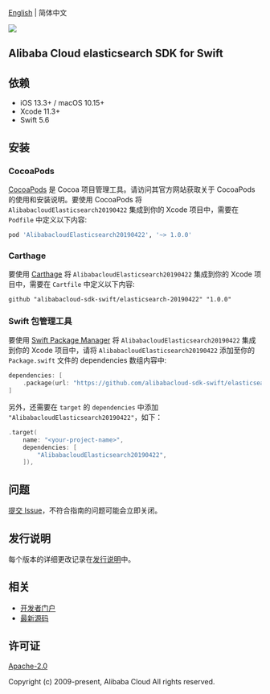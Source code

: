 [English](README.md) | 简体中文

![](https://aliyunsdk-pages.alicdn.com/icons/AlibabaCloud.svg)

## Alibaba Cloud elasticsearch SDK for Swift

## 依赖

- iOS 13.3+ / macOS 10.15+
- Xcode 11.3+
- Swift 5.6

## 安装

### CocoaPods

[CocoaPods](https://cocoapods.org) 是 Cocoa 项目管理工具。请访问其官方网站获取关于 CocoaPods 的使用和安装说明。要使用 CocoaPods 将 `AlibabacloudElasticsearch20190422` 集成到你的 Xcode 项目中，需要在 `Podfile` 中定义以下内容:

```ruby
pod 'AlibabacloudElasticsearch20190422', '~> 1.0.0'
```

### Carthage

要使用 [Carthage](https://github.com/Carthage/Carthage) 将 `AlibabacloudElasticsearch20190422` 集成到你的 Xcode 项目中，需要在 `Cartfile` 中定义以下内容:

```ogdl
github "alibabacloud-sdk-swift/elasticsearch-20190422" "1.0.0"
```

### Swift 包管理工具

要使用 [Swift Package Manager](https://swift.org/package-manager/) 将 `AlibabacloudElasticsearch20190422` 集成到你的 Xcode 项目中，请将 `AlibabacloudElasticsearch20190422` 添加至你的 `Package.swift` 文件的 dependencies 数组内容中:

```swift
dependencies: [
    .package(url: "https://github.com/alibabacloud-sdk-swift/elasticsearch-20190422.git", from: "1.0.0")
]
```

另外，还需要在 `target` 的 `dependencies` 中添加 `"AlibabacloudElasticsearch20190422"`，如下：

```swift
.target(
    name: "<your-project-name>",
    dependencies: [
        "AlibabacloudElasticsearch20190422",
    ]),
```

## 问题

[提交 Issue](https://github.com/alibabacloud-sdk-swift/elasticsearch-20190422/issues/new)，不符合指南的问题可能会立即关闭。

## 发行说明

每个版本的详细更改记录在[发行说明](./ChangeLog.txt)中。

## 相关

* [开发者门户](https://next.api.aliyun.com/home)
* [最新源码](https://github.com/alibabacloud-sdk-swift/elasticsearch-20190422)

## 许可证

[Apache-2.0](http://www.apache.org/licenses/LICENSE-2.0)

Copyright (c) 2009-present, Alibaba Cloud All rights reserved.
